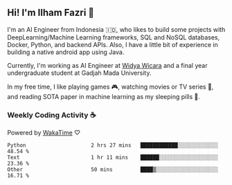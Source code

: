 ## Hi! I'm Ilham Fazri 👋

I'm an AI Engineer from Indonesia 🇮🇩, who likes to build some projects with DeepLearning/Machine Learning frameworks, SQL and NoSQL databases, Docker, Python, and backend APIs. Also, I have a little bit of experience in building a native android app using Java.

Currently, I'm working as AI Engineer at [Widya Wicara](https://widyawicara.com) and a final year undergraduate student at Gadjah Mada University. 

In my free time, I like playing games 🎮, watching movies or TV series 🍿, and reading SOTA paper in machine learning as my sleeping pills 💊. 

### Weekly Coding Activity ☕
Powered by [WakaTime](https://wakatime.com/) ♡
<!--START_SECTION:waka-->

```text
Python                     2 hrs 27 mins   ████████████░░░░░░░░░░░░░   48.54 %
Text                       1 hr 11 mins    ██████░░░░░░░░░░░░░░░░░░░   23.36 %
Other                      50 mins         ████▒░░░░░░░░░░░░░░░░░░░░   16.71 %
```

<!--END_SECTION:waka-->
